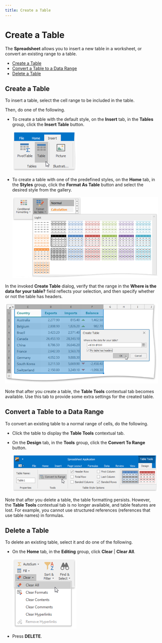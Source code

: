```yaml
---
title: Create a Table
---
```

# Create a Table
The **Spreadsheet** allows you to insert a new table in a worksheet, or convert an existing range to a table.
* [Create a Table](#create)
* [Convert a Table to a Data Range](#convert)
* [Delete a Table](#delete)

## <a name="create"/>Create a Table
To insert a table, select the cell range to be included in the table.

Then, do one of the following.
* To create a table with the default style, on the **Insert** tab, in the **Tables** group, click the **Insert Table** button.
	
	![InsertTableButton](../../../images/Img22414.png)
* To create a table with one of the predefined styles, on the **Home** tab, in the **Styles** group, click the **Format As Table** button and select the desired style from the gallery.
	
	![Spreadsheet_FormatAsTable](../../../images/Img22670.png)

In the invoked **Create Table** dialog, verify that the range in the **Where is the data for your table?** field reflects your selection, and then specify whether or not the table has headers.

![CreateTableDialog](../../../images/Img22409.png)

Note that after you create a table, the **Table Tools** contextual tab becomes available. Use this tab to provide some extra settings for the created table.

## <a name="convert"/>Convert a Table to a Data Range
To convert an existing table to a normal range of cells, do the following.
* Click the table to display the **Table Tools** contextual tab.
* On the **Design** tab, in the **Tools** group, click the **Convert To Range** button.
	
	![Spreadsheet_ConvertToRange](../../../images/Img22671.png)

Note that after you delete a table, the table formatting persists. However, the **Table Tools** contextual tab is no longer available, and table features are lost. For example, you cannot use structured references (references that use table names) in formulas.

## <a name="delete"/>Delete a Table
To delete an existing table, select it and do one of the following.
* On the **Home** tab, in the **Editing** group, click **Clear** | **Clear All**.
	
	![Spreadsheet_ClearAllButton](../../../images/Img22697.png)
* Press **DELETE**.